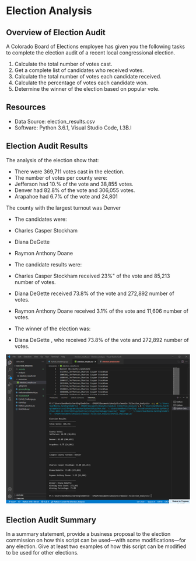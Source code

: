 # Election Analysis 
## Overview of Election Audit 
A Colorado Board of Elections employee has given you the following tasks to complete the election audit of a recent local congressional election.

1.	Calculate the total number of votes cast.
2.	Get a complete list of candidates who received votes.
3.	Calculate the total number of votes each candidate received.
4. 	Calculate the percentage of votes each candidate won.
5.  Determine the winner of the election based on popular vote.

## Resources
-	Data Source: election_results.csv
-	Software: Python 3.6.1, Visual Studio Code, l.3B.l

## Election Audit Results
The analysis of the election show that: 

-	There were 369,711 votes cast in the election.
-	The number of votes per county were:
  - Jefferson had 10.% of the vote and 38,855 votes.
  - Denver had 82.8% of the vote and 306,055 votes.
  - Arapahoe had 6.7% of the vote and 24,801

The county with the largest turnout was Denver

-	The candidates were:
  -	Charles Casper Stockham
  -	Diana DeGette
  -	Raymon Anthony Doane

-	The candidate results were:
  -	Charles Casper Stockham received 23%" of the vote and 85,213 number of votes.
  - Diana DeGette received 73.8% of the vote and 272,892 number of votes.
  - Raymon Anthony Doane received 3.1% of the vote and 11,606 number of votes.

-	The winner of the election was:
  -	Diana DeGette , who received 73.8% of the vote and 272,892 number of votes.

![Election Results Terminal](/resources/Terminal_Output.png)

## Election Audit Summary
In a summary statement, provide a business proposal to the election commission on how this script can be used—with some modifications—for any election. Give at least two examples of how this script can be modified to be used for other elections.





